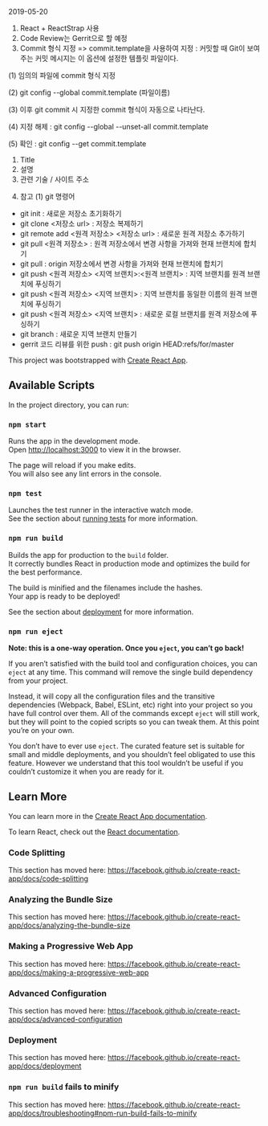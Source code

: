 2019-05-20

1. React + ReactStrap 사용
2. Code Review는 Gerrit으로 할 예정
3. Commit 형식 지정
=> commit.template을 사용하여 지정 : 커밋할 때 Git이 보여주는 커밋 메시지는 이 옵션에 설정한 템플릿 파일이다. 

(1) 임의의 파일에 commit 형식 지정

(2) git config --global commit.template (파일이름)

(3) 이후 git commit 시 지정한 commit 형식이 자동으로 나타난다.

(4) 지정 해제 :  git config --global --unset-all commit.template

(5) 확인 : git config --get commit.template

1) Title
2) 설명
3) 관련 기술 / 사이트 주소

4. 참고
(1) git 명령어
- git init : 새로운 저장소 초기화하기
- git clone <저장소 url> : 저장소 복제하기
- git remote add <원격 저장소> <저장소 url> : 새로운 원격 저장소 추가하기
- git pull <원격 저장소> : 원격 저장소에서 변경 사항을 가져와 현재 브랜치에 합치기
- git pull : origin 저장소에서 변경 사항을 가져와 현재 브랜치에 합치기
- git push <원격 저장소> <지역 브랜치>:<원격 브랜치> : 지역 브랜치를 원격 브랜치에 푸싱하기
- git push <원격 저장소> <지역 브랜치> : 지역 브랜치를 동일한 이름의 원격 브랜치에 푸싱하기
- git push <원격 저장소> <지역 브랜치> : 새로운 로컬 브랜치를 원격 저장소에 푸싱하기
- git branch <branchname> : 새로운 지역 브랜치 만들기
- gerrit 코드 리뷰를 위한 push : git push origin HEAD:refs/for/master

This project was bootstrapped with [Create React App](https://github.com/facebook/create-react-app).

## Available Scripts

In the project directory, you can run:

### `npm start`

Runs the app in the development mode.<br>
Open [http://localhost:3000](http://localhost:3000) to view it in the browser.

The page will reload if you make edits.<br>
You will also see any lint errors in the console.

### `npm test`

Launches the test runner in the interactive watch mode.<br>
See the section about [running tests](https://facebook.github.io/create-react-app/docs/running-tests) for more information.

### `npm run build`

Builds the app for production to the `build` folder.<br>
It correctly bundles React in production mode and optimizes the build for the best performance.

The build is minified and the filenames include the hashes.<br>
Your app is ready to be deployed!

See the section about [deployment](https://facebook.github.io/create-react-app/docs/deployment) for more information.

### `npm run eject`

**Note: this is a one-way operation. Once you `eject`, you can’t go back!**

If you aren’t satisfied with the build tool and configuration choices, you can `eject` at any time. This command will remove the single build dependency from your project.

Instead, it will copy all the configuration files and the transitive dependencies (Webpack, Babel, ESLint, etc) right into your project so you have full control over them. All of the commands except `eject` will still work, but they will point to the copied scripts so you can tweak them. At this point you’re on your own.

You don’t have to ever use `eject`. The curated feature set is suitable for small and middle deployments, and you shouldn’t feel obligated to use this feature. However we understand that this tool wouldn’t be useful if you couldn’t customize it when you are ready for it.

## Learn More

You can learn more in the [Create React App documentation](https://facebook.github.io/create-react-app/docs/getting-started).

To learn React, check out the [React documentation](https://reactjs.org/).

### Code Splitting

This section has moved here: https://facebook.github.io/create-react-app/docs/code-splitting

### Analyzing the Bundle Size

This section has moved here: https://facebook.github.io/create-react-app/docs/analyzing-the-bundle-size

### Making a Progressive Web App

This section has moved here: https://facebook.github.io/create-react-app/docs/making-a-progressive-web-app

### Advanced Configuration

This section has moved here: https://facebook.github.io/create-react-app/docs/advanced-configuration

### Deployment

This section has moved here: https://facebook.github.io/create-react-app/docs/deployment

### `npm run build` fails to minify

This section has moved here: https://facebook.github.io/create-react-app/docs/troubleshooting#npm-run-build-fails-to-minify

